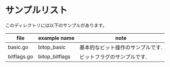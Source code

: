 # サンプルリスト

このディレクトリには以下のサンプルがあります。

| file        | example name    | note              |
|-------------|-----------------|-------------------|
| basic.go    | bitop\_basic    | 基本的なビット操作のサンプルです. |
| bitflags.go | bitop\_bitflags | ビットフラグのサンプルです.    |


